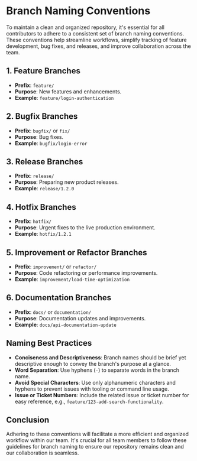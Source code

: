 # Branch Naming Conventions

To maintain a clean and organized repository, it's essential for all contributors to adhere to a consistent set of branch naming conventions. These conventions help streamline workflows, simplify tracking of feature development, bug fixes, and releases, and improve collaboration across the team.

## 1. Feature Branches

- **Prefix**: `feature/`
- **Purpose**: New features and enhancements.
- **Example**: `feature/login-authentication`

## 2. Bugfix Branches

- **Prefix**: `bugfix/` or `fix/`
- **Purpose**: Bug fixes.
- **Example**: `bugfix/login-error`

## 3. Release Branches

- **Prefix**: `release/`
- **Purpose**: Preparing new product releases.
- **Example**: `release/1.2.0`

## 4. Hotfix Branches

- **Prefix**: `hotfix/`
- **Purpose**: Urgent fixes to the live production environment.
- **Example**: `hotfix/1.2.1`

## 5. Improvement or Refactor Branches

- **Prefix**: `improvement/` or `refactor/`
- **Purpose**: Code refactoring or performance improvements.
- **Example**: `improvement/load-time-optimization`

## 6. Documentation Branches

- **Prefix**: `docs/` or `documentation/`
- **Purpose**: Documentation updates and improvements.
- **Example**: `docs/api-documentation-update`

## Naming Best Practices

- **Conciseness and Descriptiveness**: Branch names should be brief yet descriptive enough to convey the branch's purpose at a glance.
- **Word Separation**: Use hyphens (`-`) to separate words in the branch name.
- **Avoid Special Characters**: Use only alphanumeric characters and hyphens to prevent issues with tooling or command line usage.
- **Issue or Ticket Numbers**: Include the related issue or ticket number for easy reference, e.g., `feature/123-add-search-functionality`.

## Conclusion

Adhering to these conventions will facilitate a more efficient and organized workflow within our team. It's crucial for all team members to follow these guidelines for branch naming to ensure our repository remains clean and our collaboration is seamless.
